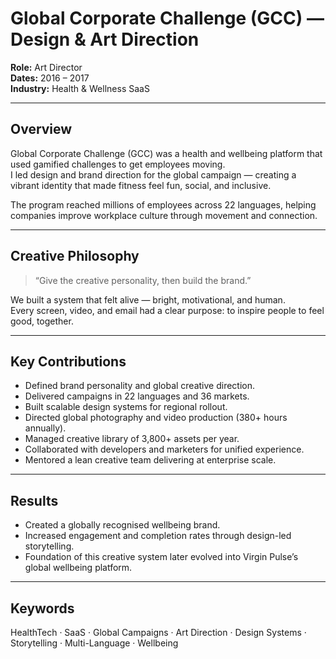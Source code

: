 <!-- meta: project="Global Corporate Challenge" role="Art Director" years="2016–2017" focus="Health & Wellbeing SaaS, Global Campaigns" -->

# Global Corporate Challenge (GCC) — Design & Art Direction

**Role:** Art Director  
**Dates:** 2016 – 2017  
**Industry:** Health & Wellness SaaS  

---

## Overview
Global Corporate Challenge (GCC) was a health and wellbeing platform that used gamified challenges to get employees moving.  
I led design and brand direction for the global campaign — creating a vibrant identity that made fitness feel fun, social, and inclusive.

The program reached millions of employees across 22 languages, helping companies improve workplace culture through movement and connection.

---

## Creative Philosophy
> “Give the creative personality, then build the brand.”

We built a system that felt alive — bright, motivational, and human.  
Every screen, video, and email had a clear purpose: to inspire people to feel good, together.

---

## Key Contributions
- Defined brand personality and global creative direction.  
- Delivered campaigns in 22 languages and 36 markets.  
- Built scalable design systems for regional rollout.  
- Directed global photography and video production (380+ hours annually).  
- Managed creative library of 3,800+ assets per year.  
- Collaborated with developers and marketers for unified experience.  
- Mentored a lean creative team delivering at enterprise scale.

---

## Results
- Created a globally recognised wellbeing brand.  
- Increased engagement and completion rates through design-led storytelling.  
- Foundation of this creative system later evolved into Virgin Pulse’s global wellbeing platform.

---

## Keywords
HealthTech · SaaS · Global Campaigns · Art Direction · Design Systems · Storytelling · Multi-Language · Wellbeing
